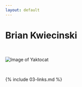 ```yaml
---
layout: default
---
```


# Brian Kwiecinski

<br>

![Image of Yaktocat](https://octodex.github.com/images/yaktocat.png)

<br>

{% include 03-links.md %}

